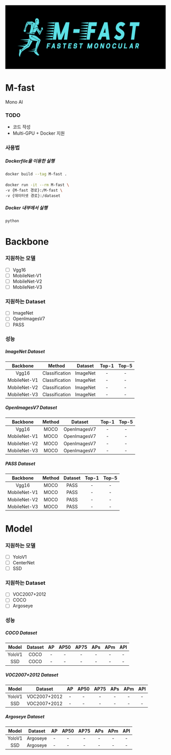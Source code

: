 <img src="./images/M-Fast Logo.png" width="700px" height="200px" title="M-Fast Logo"/>

# M-fast
Mono AI 

### TODO
- 코드 작성 
- Multi-GPU + Docker 지원

### 사용법

##### Dockerfile을 이용한 실행
```bash
docker build --tag M-fast .

docker run -it --rm M-fast \
-v {M-fast 경로}:/M-fast \
-v {데이터셋 경로}:/dataset
```

##### Docker 내부에서 실행
```bash
python 
```

# Backbone
### 지원하는 모델
- [ ] Vgg16
- [ ] MobileNet-V1
- [ ] MobileNet-V2
- [ ] MobileNet-V3

### 지원하는 Dataset
- [ ] ImageNet
- [ ] OpenImagesV7
- [ ] PASS

### 성능
##### ImageNet Dataset
|Backbone|Method|Dataset|Top-1|Top-5|
|:---:|:---:|:---:|:---:|:---:|
|Vgg16|Classification|ImageNet|-|-|
|MobileNet-V1|Classification|ImageNet|-|-|
|MobileNet-V2|Classification|ImageNet|-|-|
|MobileNet-V3|Classification|ImageNet|-|-|

##### OpenImagesV7 Dataset
|Backbone|Method|Dataset|Top-1|Top-5|
|:---:|:---:|:---:|:---:|:---:|
|Vgg16|MOCO|OpenImagesV7|-|-|
|MobileNet-V1|MOCO|OpenImagesV7|-|-|
|MobileNet-V2|MOCO|OpenImagesV7|-|-|
|MobileNet-V3|MOCO|OpenImagesV7|-|-|

##### PASS Dataset
|Backbone|Method|Dataset|Top-1|Top-5|
|:---:|:---:|:---:|:---:|:---:|
|Vgg16|MOCO|PASS|-|-|
|MobileNet-V1|MOCO|PASS|-|-|
|MobileNet-V2|MOCO|PASS|-|-|
|MobileNet-V3|MOCO|PASS|-|-|
  
# Model
### 지원하는 모델
- [ ] YoloV1
- [ ] CenterNet
- [ ] SSD

### 지원하는 Dataset
- [ ] VOC2007+2012
- [ ] COCO
- [ ] Argoseye

### 성능
##### COCO Dataset
|Model|Dataset|AP|AP50|AP75|APs|APm|APl|
|:---:|:---:|:---:|:---:|:---:|:---:|:---:|:---:|
|YoloV1|COCO|-|-|-|-|-|-|
|SSD|COCO|-|-|-|-|-|-|

##### VOC2007+2012 Dataset
|Model|Dataset|AP|AP50|AP75|APs|APm|APl|
|:---:|:---:|:---:|:---:|:---:|:---:|:---:|:---:|
|YoloV1|VOC2007+2012|-|-|-|-|-|-|
|SSD|VOC2007+2012|-|-|-|-|-|-|

##### Argoseye Dataset
|Model|Dataset|AP|AP50|AP75|APs|APm|APl|
|:---:|:---:|:---:|:---:|:---:|:---:|:---:|:---:|
|YoloV1|Argoseye|-|-|-|-|-|-|
|SSD|Argoseye|-|-|-|-|-|-|